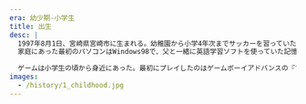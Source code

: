 ```yaml
---
era: 幼少期-小学生
title: 出生
desc: |
  1997年8月1日、宮崎県宮崎市に生まれる。幼稚園から小学4年次までサッカーを習っていた。小学4・5年時は囲碁将棋クラブの部長を、6年次は理科クラブの部長を努めた。
  家庭にあった最初のパソコンはWindows98で、父と一緒に英語学習ソフトを使っていた記憶がある。

  ゲームは小学生の頃から身近にあった。最初にプレイしたのはゲームボーイアドバンスの『マリオカートアドバンス』。その後、『ポケットモンスターサファイア』を特に好んで遊んでいた。また、スーパーファミコンの『ミニ四駆シャイニングスコーピオン レッツ＆ゴー!!』も大好きだった。
images:
  - /history/1_childhood.jpg
---
```

